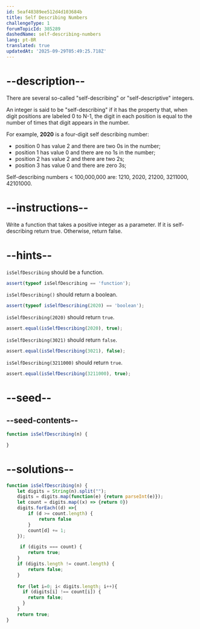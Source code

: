 ```yaml
---
id: 5eaf48389ee512d4d103684b
title: Self Describing Numbers
challengeType: 1
forumTopicId: 385289
dashedName: self-describing-numbers
lang: pt-BR
translated: true
updatedAt: '2025-09-29T05:49:25.718Z'
---
```


# --description--

There are several so-called "self-describing" or "self-descriptive" integers.

An integer is said to be "self-describing" if it has the property that, when digit positions are labeled 0 to N-1, the digit in each position is equal to the number of times that digit appears in the number.

For example, **2020** is a four-digit self describing number:

<ul>
    <li> position 0 has value 2 and there are two 0s in the number; </li>
    <li> position 1 has value 0 and there are no 1s in the number; </li>
    <li> position 2 has value 2 and there are two 2s; </li>
    <li> position 3 has value 0 and there are zero 3s; </li>
</ul>

Self-describing numbers &lt; 100,000,000 are: 1210, 2020, 21200, 3211000, 42101000.

# --instructions--

Write a function that takes a positive integer as a parameter. If it is self-describing return true. Otherwise, return false.

# --hints--

`isSelfDescribing` should be a function.

```js
assert(typeof isSelfDescribing == 'function');
```

`isSelfDescribing()` should return a boolean.

```js
assert(typeof isSelfDescribing(2020) == 'boolean');
```

`isSelfDescribing(2020)` should return `true`.

```js
assert.equal(isSelfDescribing(2020), true);
```

`isSelfDescribing(3021)` should return `false`.

```js
assert.equal(isSelfDescribing(3021), false);
```

`isSelfDescribing(3211000)` should return `true`.

```js
assert.equal(isSelfDescribing(3211000), true);
```

# --seed--

## --seed-contents--

```js
function isSelfDescribing(n) {

}
```

# --solutions--

```js
function isSelfDescribing(n) {
    let digits = String(n).split("");
    digits = digits.map(function(e) {return parseInt(e)});
    let count = digits.map((x) => {return 0})
    digits.forEach((d) =>{
        if (d >= count.length) {
            return false
        }
        count[d] += 1;
    });

     if (digits === count) {
        return true;
    }
    if (digits.length != count.length) {
        return false;
    }
    
    for (let i=0; i< digits.length; i++){
      if (digits[i] !== count[i]) {
        return false;
      }
    }
    return true;
}
```
